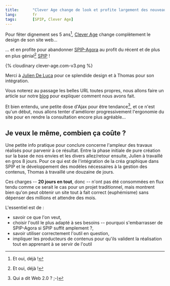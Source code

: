 ```yaml
---
title:      "Clever Age change de look et profite largement des nouveautés de SPIP"
lang:       fr
tags:       [SPIP, Clever Age]
---
```


Pour fêter dignement ses 5 ans[^1], [Clever Age](http://www.clever-age.com/) change complètement le design de son site web…


[^1]: Et oui, déjà !

… et en profite pour abandonner [SPIP-Agora](http://spip-agora.clever-age.org/) au profit du récent et de plus en plus génial[^1] [SPIP](http://www.spip.net/) !

{% cloudinary clever-age.com-v3.png %}


Merci à [Julien De Luca](http://www.jide.fr/) pour ce splendide design et à Thomas pour son intégration.

Vous noterez au passage les belles URL toutes propres, nous allons faire un article sur notre [blog](http://www.clever-age.com/veille/blog/) pour expliquer comment nous avons fait.

Et bien entendu, une petite dose d'Ajax pour être tendance[^2], et ce n'est qu'un début, nous allons tenter d'améliorer progressivement l'ergonomie du site pour en rendre la consultation encore plus agréable…

## Je veux le même, combien ça coûte ?


Une petite info pratique pour conclure concerne l'ampleur des travaux réalisés pour parvenir à ce résultat. Entre la phase initiale de pure création sur la base de nos envies et les divers allez/retour ensuite, Julien à travaillé en gros 8 jours. Pour ce qui est de l'intégration de la créa graphique dans SPIP et le développement des modèles nécessaires à la gestion des contenus, Thomas à travaillé une douzaine de jours.

Ces charges -- **20 jours en tout**, donc -- n'ont pas été consommées en flux tendu comme ce serait le cas pour un projet traditionnel, mais montrent bien qu'on peut obtenir un site tout à fait correct (euphémisme) sans dépenser des millions et attendre des mois.

L'essentiel est de :

- savoir ce que l'on veut,
- choisir l'outil le plus adapté à ses besoins -- pourquoi s'embarrasser de SPIP-Agora si SPIP suffit amplement ?,
- savoir utiliser correctement l'outil en question,
- impliquer les producteurs de contenus pour qu'ils valident la réalisation tout en apprenant à se servir de l'outil


[^1]: Avez-vous essayé les [plugins](http://trac.spip.org/trac/spip-zone/wiki/LesPlugins) (dont [SpipForms](http://trac.spip.org/trac/spip-zone/wiki/SpipForms), [SpipListes](http://trac.spip.org/trac/spip-zone/wiki/SpipListes), Coloration Code, Modeles liste, Google Sitemap, etc.), [les modèles](http://www.spip.net/fr_article3454.html), [la pagination](http://www.spip.net/fr_article3367.html), l'édition des docs joints sans rechargement de la page, etc., que nous utilisons à outrance ?

[^2]: Qui a dit Web 2.0 ? ;-)
